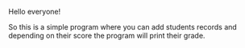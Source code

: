 Hello everyone!

So this is a simple program where you can add students records and depending on their score the program will print their grade.
